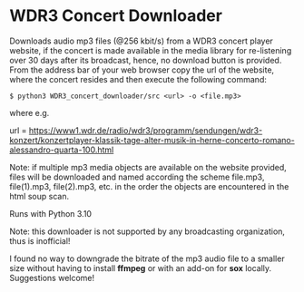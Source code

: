 # WDR3 Concert Downloader

Downloads audio mp3 files (@256 kbit/s) 
from a WDR3 concert player website, if the concert 
is made available in the media library for re-listening over 
30 days after its broadcast, hence, no download button
is provided. From the address bar of your web browser copy the url of the 
website, where the concert resides and then execute the following command:

    $ python3 WDR3_concert_downloader/src <url> -o <file.mp3>

where e.g.

url = https://www1.wdr.de/radio/wdr3/programm/sendungen/wdr3-konzert/konzertplayer-klassik-tage-alter-musik-in-herne-concerto-romano-alessandro-quarta-100.html

Note: if multiple mp3 media objects are available on the website provided,
files will be downloaded and named according the scheme
file.mp3, file(1).mp3, file(2).mp3, etc. in the order the objects are 
encountered in the html soup scan.

Runs with Python 3.10

Note: this downloader is not supported by any broadcasting organization, thus is 
inofficial!

I found no way to downgrade the bitrate of the mp3 audio file to a smaller 
size without having to install **ffmpeg** or with an add-on for **sox** locally. 
Suggestions welcome!